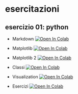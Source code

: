 # esercitazioni

## esercizio 01: python
 - Markdown [![Open In Colab](https://colab.research.google.com/assets/colab-badge.svg)](https://colab.research.google.com/github/valentinabitonte/esercitazioni/blob/main/Esercitazione03/012_Markdown_Colab.ipynb)

 - Matplotlib [![Open In Colab](https://colab.research.google.com/assets/colab-badge.svg)](https://colab.research.google.com/github/valentinabitonte/esercitazioni/blob/main/Esercitazione03/014_Matplotlib.ipynb)
 -  Matplotlib 2 [![Open In Colab](https://colab.research.google.com/assets/colab-badge.svg)](https://colab.research.google.com/github/valentinabitonte/esercitazioni/blob/main/Esercitazione03/015_Matplotlib.ipynb)
 -  Classi [![Open In Colab](https://colab.research.google.com/assets/colab-badge.svg)](https://colab.research.google.com/github/valentinabitonte/esercitazioni/blob/main/Esercitazione03/013_Classi_easy.ipynb)
 -  Visualization [![Open In Colab](https://colab.research.google.com/assets/colab-badge.svg)](https://colab.research.google.com/github/valentinabitonte/esercitazioni/blob/main/Esercitazione03/Visualization.pdf)

 - Esercizi [![Open In Colab](https://colab.research.google.com/assets/colab-badge.svg)](https://colab.research.google.com/github/valentinabitonte/esercitazioni/blob/main/Esercitazione03/esercizio_matplot/esercizi_matplot.pdf)



